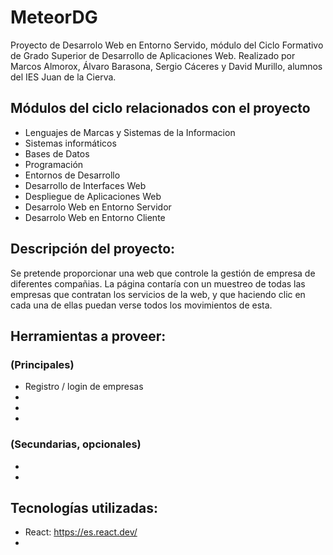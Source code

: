 # MeteorDG
Proyecto de Desarrolo Web en Entorno Servido, módulo del Ciclo Formativo de Grado Superior de Desarrollo de Aplicaciones Web.
Realizado por Marcos Almorox, Álvaro Barasona, Sergio Cáceres y David Murillo, alumnos del IES Juan de la Cierva.

## Módulos del ciclo relacionados con el proyecto
- Lenguajes de Marcas y Sistemas de la Informacion
- Sistemas informáticos
- Bases de Datos
- Programación
- Entornos de Desarrollo
- Desarrollo de Interfaces Web
- Despliegue de Aplicaciones Web
- Desarrolo Web en Entorno Servidor
- Desarrolo Web en Entorno Cliente

## Descripción del proyecto:
Se pretende proporcionar una web que controle la gestión de empresa de diferentes compañias. La página contaría con un muestreo de todas las empresas que contratan los servicios de la web, y que haciendo clic en cada una de ellas puedan verse todos los movimientos de esta.


## Herramientas a proveer:
### (Principales)
- Registro / login de empresas
-
-
-
### (Secundarias, opcionales)
- 
-

## Tecnologías utilizadas:
- React: https://es.react.dev/
-

